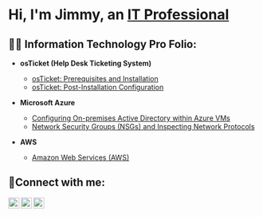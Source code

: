 <h1>Hi, I'm Jimmy, an <a href="www.linkedin.com/in/jimmy-fevrier-67738585">IT Professional</a></h1>

<h2>👨‍💻 Information Technology Pro Folio:</h2>

- <b>osTicket (Help Desk Ticketing System)</b>
  - [osTicket: Prerequisites and Installation](https://github.com/Jimmyfevrier/osticket-prereqs.git)
  - [osTicket: Post-Installation Configuration](https://github.com/Jimmyfevrier/osTicket--Post-installation/blob/470b8d16f438f74d5bdd612cdba5d4df72b1fa9b/README.md)
 
- <b>Microsoft Azure</b>
  - [Configuring On-premises Active Directory within Azure VMs](https://github.com/Jimmyfevrier/Configuring-On-premises-Active-Directory-within-Azure-VMs.git)
  - [Network Security Groups (NSGs) and Inspecting Network Protocols](https://github.com/Jimmyfevrier/Network-Security-Groups-NSGs-and-Inspecting-Network-Protocols/blob/c3fc9c800e5a895dc67be940df64c2384cc870fc/README.md)

- <b>AWS</b>
  - [Amazon Web Services (AWS)](https://github.com/Jimmyfevrier/Amazon-Web-Services/blob/6ff9c2e2322bcc6c52e465dc80a3fa3074bb977f/README.md)
<h2>🤳Connect with me:</h2>

[<img align="left" alt="Josh | Twitter" width="22px" src="https://cdn.jsdelivr.net/npm/simple-icons@v3/icons/twitter.svg" />][twitter]
[<img align="left" alt="Josh | LinkedIn" width="22px" src="https://cdn.jsdelivr.net/npm/simple-icons@v3/icons/linkedin.svg" />][linkedin]
[<img align="left" alt="Josh | Instagram" width="22px" src="https://cdn.jsdelivr.net/npm/simple-icons@v3/icons/instagram.svg" />][instagram]

[twitter]: https://twitter.com/Josh
[instagram]: https://www.instagram.com/Josh
[linkedin]: https://linkedin.com/in/Josh
